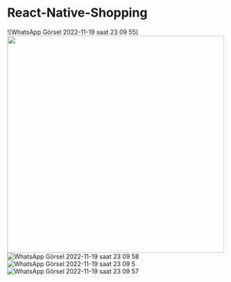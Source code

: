 # React-Native-Shopping

![WhatsApp Görsel 2022-11-19 saat 23 09 55] <img src="(https://user-images.githubusercontent.com/105456310/202873047-5c3d9f8d-7938-43ba-bdcc-cbca3d5c7b2b.jpg )" height="500" />
![WhatsApp Görsel 2022-11-19 saat 23 09 58](https://user-images.githubusercontent.com/105456310/202873052-4afcc654-cd66-46ab-b9b4-daedeba711e9.jpg)
![WhatsApp Görsel 2022-11-19 saat 23 09 5](https://user-images.githubusercontent.com/105456310/202873055-d7593fe1-ea13-420e-ac53-843ec2ce1bcc.jpg)
![WhatsApp Görsel 2022-11-19 saat 23 09 57](https://user-images.githubusercontent.com/105456310/202873057-683c0fe5-67a6-4eef-b85f-58a04c23c6c1.jpg)

